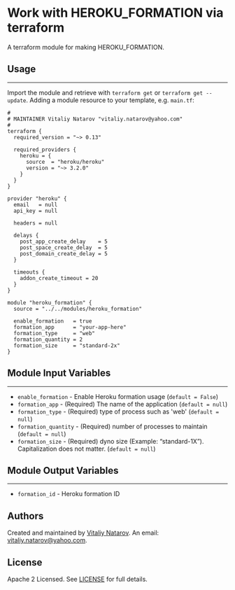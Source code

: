 # Work with HEROKU_FORMATION via terraform

A terraform module for making HEROKU_FORMATION.


## Usage
----------------------
Import the module and retrieve with ```terraform get``` or ```terraform get --update```. Adding a module resource to your template, e.g. `main.tf`:

```
#
# MAINTAINER Vitaliy Natarov "vitaliy.natarov@yahoo.com"
#
terraform {
  required_version = "~> 0.13"

  required_providers {
    heroku = {
      source  = "heroku/heroku"
      version = "~> 3.2.0"
    }
  }
}

provider "heroku" {
  email   = null
  api_key = null

  headers = null

  delays {
    post_app_create_delay    = 5
    post_space_create_delay  = 5
    post_domain_create_delay = 5
  }

  timeouts {
    addon_create_timeout = 20
  }
}

module "heroku_formation" {
  source = "../../modules/heroku_formation"

  enable_formation   = true
  formation_app      = "your-app-here"
  formation_type     = "web"
  formation_quantity = 2
  formation_size     = "standard-2x"
}

```

## Module Input Variables
----------------------
- `enable_formation` - Enable Heroku formation usage (`default = False`)
- `formation_app` - (Required) The name of the application (`default = null`)
- `formation_type` - (Required) type of process such as 'web' (`default = null`)
- `formation_quantity` - (Required) number of processes to maintain (`default = null`)
- `formation_size` - (Required) dyno size (Example: “standard-1X”). Capitalization does not matter. (`default = null`)

## Module Output Variables
----------------------
- `formation_id` - Heroku formation ID


## Authors

Created and maintained by [Vitaliy Natarov](https://github.com/SebastianUA). An email: [vitaliy.natarov@yahoo.com](vitaliy.natarov@yahoo.com).

## License

Apache 2 Licensed. See [LICENSE](https://github.com/SebastianUA/terraform/blob/master/LICENSE) for full details.
